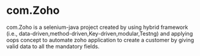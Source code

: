 # com.Zoho
com.Zoho is a selenium-java project created by using hybrid framework (i.e., data-driven,method-driven,Key-driven,modular,Testng) and applying oops concept to automate zoho application to create a customer by giving valid data to all the mandatory fields.

